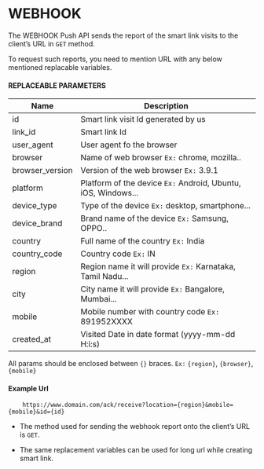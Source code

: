 # WEBHOOK

The WEBHOOK Push API sends the report of the smart link visits to the client’s URL in `GET` method.

To request such reports, you need to mention URL with any below mentioned replacable variables.

#### REPLACEABLE PARAMETERS

| Name            | Description                                                   |
| --------------- | ------------------------------------------------------------- |
| id              | Smart link visit Id generated by us                           |
| link_id         | Smart link Id                                                 |
| user_agent      | User agent fo the browser                                     |
| browser         | Name of web browser `Ex:` chrome, mozilla..                   |
| browser_version | Version of the web browser `Ex:` 3.9.1                        |
| platform        | Platform of the device `Ex:` Android, Ubuntu, iOS, Windows... |
| device_type     | Type of the device `Ex:` desktop, smartphone...               |
| device_brand    | Brand name of the device `Ex:` Samsung, OPPO..                |
| country         | Full name of the country `Ex:` India                          |
| country_code    | Country code `Ex:` IN                                         |
| region          | Region name it will provide `Ex:` Karnataka, Tamil Nadu...    |
| city            | City name it will provide `Ex:` Bangalore, Mumbai...          |
| mobile          | Mobile number with country code `Ex:` 891952XXXX              |
| created_at      | Visited Date in date format (yyyy-mm-dd H:i:s)                |

All params should be enclosed between `{}` braces. `Ex:` `{region}`, `{browser}`, `{mobile}`

#### Example Url

```curl
    https://www.domain.com/ack/receive?location={region}&mobile={mobile}&id={id}
```

- The method used for sending the webhook report onto the client’s URL is `GET`.

- The same replacement variables can be used for long url while creating smart link.
